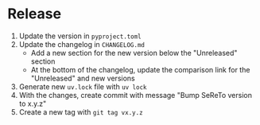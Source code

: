 # Release

1. Update the version in `pyproject.toml`
2. Update the changelog in `CHANGELOG.md`
    - Add a new section for the new version below the "Unreleased" section
    - At the bottom of the changelog, update the comparison link for the "Unreleased" and new versions
3. Generate new `uv.lock` file with `uv lock`
4. With the changes, create commit with message "Bump SeReTo version to x.y.z"
5. Create a new tag with `git tag vx.y.z`
